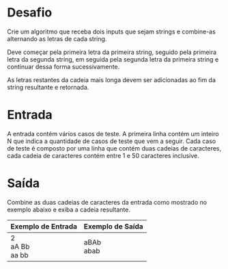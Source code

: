 # Desafio
Crie um algoritmo que receba dois inputs que sejam strings e combine-as alternando as letras de cada string.

Deve começar pela primeira letra da primeira string, seguido pela primeira letra da segunda string, em seguida pela segunda letra da primeira string e continuar dessa forma sucessivamente.

As letras restantes da cadeia mais longa devem ser adicionadas ao fim da string resultante e retornada.

# Entrada
A entrada contém vários casos de teste. A primeira linha contém um inteiro N que indica a quantidade de casos de teste que vem a seguir. Cada caso de teste é composto por uma linha que contém duas cadeias de caracteres, cada cadeia de caracteres contém entre 1 e 50 caracteres inclusive.

# Saída
Combine as duas cadeias de caracteres da entrada como mostrado no exemplo abaixo e exiba a cadeia resultante.

| Exemplo de Entrada  | Exemplo de Saída  |
|---|---|
| 2<br />aA Bb<br />aa bb  | aBAb<br />abab<br />  |
